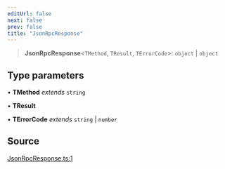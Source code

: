 ```yaml
---
editUrl: false
next: false
prev: false
title: "JsonRpcResponse"
---
```


> **JsonRpcResponse**\<`TMethod`, `TResult`, `TErrorCode`\>: `object` \| `object`

## Type parameters

• **TMethod** *extends* `string`

• **TResult**

• **TErrorCode** *extends* `string` \| `number`

## Source

[JsonRpcResponse.ts:1](https://github.com/evmts/tevm-monorepo/blob/main/packages/jsonrpc/src/JsonRpcResponse.ts#L1)
